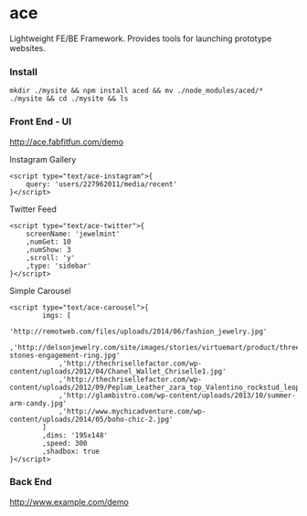 ace
===

Lightweight FE/BE Framework. Provides tools for launching prototype websites.


### Install
```
mkdir ./mysite && npm install aced && mv ./node_modules/aced/* ./mysite && cd ./mysite && ls
```


### Front End - UI
http://ace.fabfitfun.com/demo

Instagram Gallery
```
<script type="text/ace-instagram">{
	query: 'users/227962011/media/recent'
}</script>
```

Twitter Feed
```
<script type="text/ace-twitter">{
	screenName: 'jewelmint'
	,numGet: 10
	,numShow: 3
	,scroll: 'y'
	,type: 'sidebar'
}</script>
```

Simple Carousel
```
<script type="text/ace-carousel">{
		imgs: [
			'http://remotweb.com/files/uploads/2014/06/fashion_jewelry.jpg'
			,'http://delsonjewelry.com/site/images/stories/virtuemart/product/three-stones-engagement-ring.jpg'
			,'http://thechrisellefactor.com/wp-content/uploads/2012/04/Chanel_Wallet_Chriselle1.jpg'
			,'http://thechrisellefactor.com/wp-content/uploads/2012/09/Peplum_Leather_zara_top_Valentino_rockstud_leopard_shoes_Purse_chriselle_Lim_5.jpg'
			,'http://glambistro.com/wp-content/uploads/2013/10/summer-arm-candy.jpg'
			,'http://www.mychicadventure.com/wp-content/uploads/2014/05/boho-chic-2.jpg'
		]
		,dims: '195x148'
		,speed: 300
		,shadbox: true
}</script>
```


### Back End
http://www.example.com/demo
